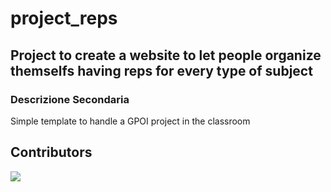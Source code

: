 # project_reps
## Project to create a website to let people organize themselfs having reps for every type of subject
### Descrizione Secondaria
Simple template to handle a GPOI project in the classroom

## Contributors
<a href="https://github.com/CICCIOSGAMINO/exide_vasche/graphs/contributors">
  <img src="https://contrib.rocks/image?repo=CICCIOSGAMINO/exide_vasche" />
</a>
